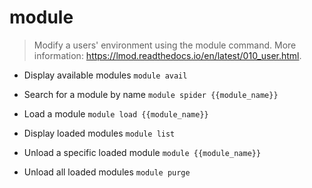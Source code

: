 # module
> Modify a users' environment using the module command.
> More information: <https://lmod.readthedocs.io/en/latest/010_user.html>.

- Display available modules
`module avail`

- Search for a module by name
`module spider {{module_name}}`

- Load a module
`module load {{module_name}}`

- Display loaded modules
`module list`

- Unload a specific loaded module
`module {{module_name}}`

- Unload all loaded modules
`module purge`
